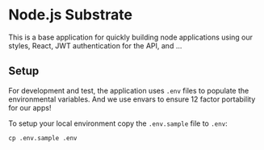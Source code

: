 # Node.js Substrate

This is a base application for quickly building node applications using
our styles, React, JWT authentication for the API, and ...

## Setup

For development and test, the application uses `.env` files to populate
the environmental variables. And we use envars to ensure 12 factor
portability for our apps!

To setup your local environment copy the `.env.sample` file to `.env`:

    cp .env.sample .env


